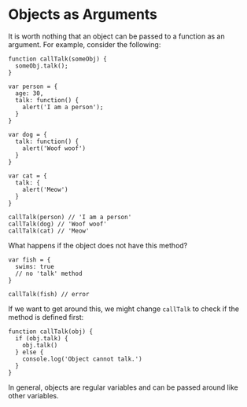 # Objects as Arguments 

It is worth nothing that an object can be passed to a function as an argument. For example, consider the following:

    function callTalk(someObj) {
      someObj.talk();
    }

    var person = {
      age: 30,
      talk: function() {
        alert('I am a person');
      }
    }

    var dog = {
      talk: function() {
        alert('Woof woof')
      }
    }

    var cat = {
      talk: {
        alert('Meow')
      }
    }

    callTalk(person) // 'I am a person'
    callTalk(dog) // 'Woof woof'
    callTalk(cat) // 'Meow'

What happens if the object does not have this method?

    var fish = {
      swims: true
      // no 'talk' method
    }

    callTalk(fish) // error

If we want to get around this, we might change `callTalk` to check if the method is defined first:

    function callTalk(obj) {
      if (obj.talk) {
        obj.talk()
      } else {
        console.log('Object cannot talk.')
      }
    }

In general, objects are regular variables and can be passed around like other variables. 